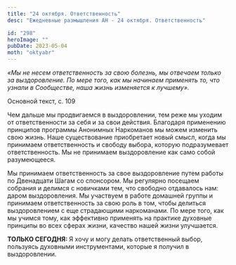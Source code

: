 ```yaml
---
title: "24 октября. Ответственность"
desc: "Ежедневные размышления АН - 24 октября. Ответственность"

id: "298"
heroImage: ""
pubDate: 2023-05-04
moth: "oktyabr"
---
```


_«Мы не несем ответственность за свою болезнь, мы отвечаем только за
выздоровление. По мере того, как мы начинаем применять то, что узнали в
Сообществе, наша жизнь изменяется к лучшему»._

Основной текст, с. 109

Чем дальше мы продвигаемся в выздоровлении, тем реже мы уходим от
ответственности за себя и за свои действия. Благодаря применению принципов
программы Анонимных Наркоманов мы можем изменить свою жизнь. Наше
существование приобретает новый смысл, когда мы принимаем ответственность и
свободу выбора, которую подразумевает ответственность. Мы не принимаем
выздоровление как само собой разумеющееся.

Мы принимаем ответственность за свое выздоровление путем работы по Двенадцати
Шагам со спонсором. Мы регулярно посещаем собрания и делимся с новичками тем,
что свободно отдавалось нам: даром выздоровления. Мы участвуем в работе
домашней группы и принимаем ответственность за свою роль в том, чтобы делиться
выздоровлением с еще страдающими наркоманами. По мере того, как мы учимся
тому, как эффективно применять на практике духовные принципы во всех сферах
жизни, качество нашей жизни улучшается.

**ТОЛЬКО СЕГОДНЯ:** Я хочу и могу делать ответственный выбор, пользуясь
духовными инструментами, которые я получил в выздоровлении.

